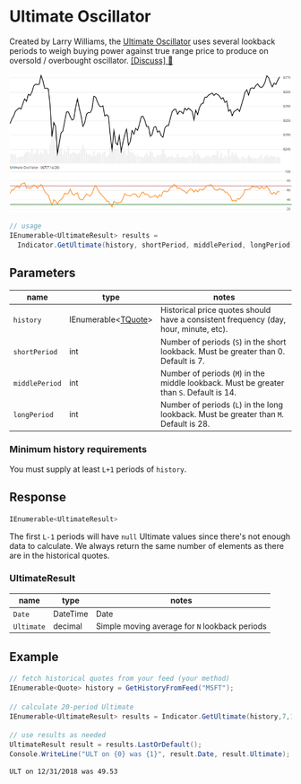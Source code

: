 ﻿# Ultimate Oscillator

Created by Larry Williams, the [Ultimate Oscillator](https://en.wikipedia.org/wiki/Ultimate_oscillator) uses several lookback periods to weigh buying power against true range price to produce on oversold / overbought oscillator.
[[Discuss] :speech_balloon:](https://github.com/DaveSkender/Stock.Indicators/discussions/231 "Community discussion about this indicator")

![image](chart.png)

```csharp
// usage
IEnumerable<UltimateResult> results =
  Indicator.GetUltimate(history, shortPeriod, middlePeriod, longPeriod);  
```

## Parameters

| name | type | notes
| -- |-- |--
| `history` | IEnumerable\<[TQuote](../../docs/GUIDE.md#historical-quotes)\> | Historical price quotes should have a consistent frequency (day, hour, minute, etc).
| `shortPeriod` | int | Number of periods (`S`) in the short lookback.  Must be greater than 0.  Default is 7.
| `middlePeriod` | int | Number of periods (`M`) in the middle lookback.  Must be greater than `S`.  Default is 14.
| `longPeriod` | int | Number of periods (`L`) in the long lookback.  Must be greater than `M`.  Default is 28.

### Minimum history requirements

You must supply at least `L+1` periods of `history`.

## Response

```csharp
IEnumerable<UltimateResult>
```

The first `L-1` periods will have `null` Ultimate values since there's not enough data to calculate.  We always return the same number of elements as there are in the historical quotes.

### UltimateResult

| name | type | notes
| -- |-- |--
| `Date` | DateTime | Date
| `Ultimate` | decimal | Simple moving average for `N` lookback periods

## Example

```csharp
// fetch historical quotes from your feed (your method)
IEnumerable<Quote> history = GetHistoryFromFeed("MSFT");

// calculate 20-period Ultimate
IEnumerable<UltimateResult> results = Indicator.GetUltimate(history,7,14,28);

// use results as needed
UltimateResult result = results.LastOrDefault();
Console.WriteLine("ULT on {0} was {1}", result.Date, result.Ultimate);
```

```bash
ULT on 12/31/2018 was 49.53
```
